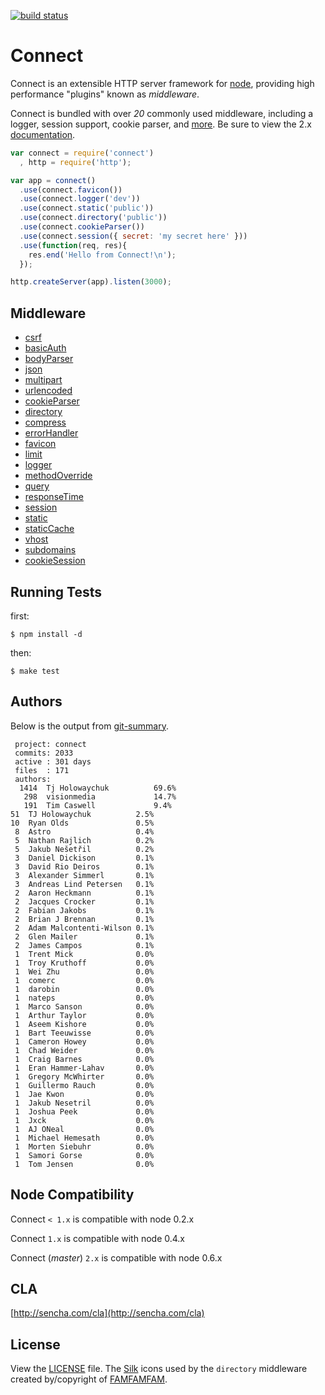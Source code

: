 [![build status](https://secure.travis-ci.org/senchalabs/connect.png)](http://travis-ci.org/senchalabs/connect)
# Connect

  Connect is an extensible HTTP server framework for [node](http://nodejs.org), providing high performance "plugins" known as _middleware_.

 Connect is bundled with over _20_ commonly used middleware, including
 a logger, session support, cookie parser, and [more](http://senchalabs.github.com/connect). Be sure to view the 2.x [documentation](http://senchalabs.github.com/connect/).

```js
var connect = require('connect')
  , http = require('http');

var app = connect()
  .use(connect.favicon())
  .use(connect.logger('dev'))
  .use(connect.static('public'))
  .use(connect.directory('public'))
  .use(connect.cookieParser())
  .use(connect.session({ secret: 'my secret here' }))
  .use(function(req, res){
    res.end('Hello from Connect!\n');
  });

http.createServer(app).listen(3000);
```

## Middleware

  - [csrf](http://www.senchalabs.org/connect/csrf.html)
  - [basicAuth](http://www.senchalabs.org/connect/basicAuth.html)
  - [bodyParser](http://www.senchalabs.org/connect/bodyParser.html)
  - [json](http://www.senchalabs.org/connect/json.html)
  - [multipart](http://www.senchalabs.org/connect/multipart.html)
  - [urlencoded](http://www.senchalabs.org/connect/urlencoded.html)
  - [cookieParser](http://www.senchalabs.org/connect/cookieParser.html)
  - [directory](http://www.senchalabs.org/connect/directory.html)
  - [compress](http://www.senchalabs.org/connect/compress.html)
  - [errorHandler](http://www.senchalabs.org/connect/errorHandler.html)
  - [favicon](http://www.senchalabs.org/connect/favicon.html)
  - [limit](http://www.senchalabs.org/connect/limit.html)
  - [logger](http://www.senchalabs.org/connect/logger.html)
  - [methodOverride](http://www.senchalabs.org/connect/methodOverride.html)
  - [query](http://www.senchalabs.org/connect/query.html)
  - [responseTime](http://www.senchalabs.org/connect/responseTime.html)
  - [session](http://www.senchalabs.org/connect/session.html)
  - [static](http://www.senchalabs.org/connect/static.html)
  - [staticCache](http://www.senchalabs.org/connect/staticCache.html)
  - [vhost](http://www.senchalabs.org/connect/vhost.html)
  - [subdomains](http://www.senchalabs.org/connect/subdomains.html)
  - [cookieSession](http://www.senchalabs.org/connect/cookieSession.html)

## Running Tests

first:

    $ npm install -d

then:

    $ make test

## Authors

 Below is the output from [git-summary](http://github.com/visionmedia/git-extras).


     project: connect
     commits: 2033
     active : 301 days
     files  : 171
     authors:
      1414	Tj Holowaychuk          69.6%
       298	visionmedia             14.7%
       191	Tim Caswell             9.4%
	51	TJ Holowaychuk          2.5%
	10	Ryan Olds               0.5%
	 8	Astro                   0.4%
	 5	Nathan Rajlich          0.2%
	 5	Jakub Nešetřil          0.2%
	 3	Daniel Dickison         0.1%
	 3	David Rio Deiros        0.1%
	 3	Alexander Simmerl       0.1%
	 3	Andreas Lind Petersen   0.1%
	 2	Aaron Heckmann          0.1%
	 2	Jacques Crocker         0.1%
	 2	Fabian Jakobs           0.1%
	 2	Brian J Brennan         0.1%
	 2	Adam Malcontenti-Wilson 0.1%
	 2	Glen Mailer             0.1%
	 2	James Campos            0.1%
	 1	Trent Mick              0.0%
	 1	Troy Kruthoff           0.0%
	 1	Wei Zhu                 0.0%
	 1	comerc                  0.0%
	 1	darobin                 0.0%
	 1	nateps                  0.0%
	 1	Marco Sanson            0.0%
	 1	Arthur Taylor           0.0%
	 1	Aseem Kishore           0.0%
	 1	Bart Teeuwisse          0.0%
	 1	Cameron Howey           0.0%
	 1	Chad Weider             0.0%
	 1	Craig Barnes            0.0%
	 1	Eran Hammer-Lahav       0.0%
	 1	Gregory McWhirter       0.0%
	 1	Guillermo Rauch         0.0%
	 1	Jae Kwon                0.0%
	 1	Jakub Nesetril          0.0%
	 1	Joshua Peek             0.0%
	 1	Jxck                    0.0%
	 1	AJ ONeal                0.0%
	 1	Michael Hemesath        0.0%
	 1	Morten Siebuhr          0.0%
	 1	Samori Gorse            0.0%
	 1	Tom Jensen              0.0%

## Node Compatibility

  Connect `< 1.x` is compatible with node 0.2.x


  Connect `1.x` is compatible with node 0.4.x


  Connect (_master_) `2.x` is compatible with node 0.6.x

## CLA

 [http://sencha.com/cla](http://sencha.com/cla)

## License

View the [LICENSE](https://github.com/senchalabs/connect/blob/master/LICENSE) file. The [Silk](http://www.famfamfam.com/lab/icons/silk/) icons used by the `directory` middleware created by/copyright of [FAMFAMFAM](http://www.famfamfam.com/).
